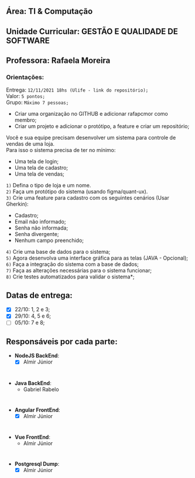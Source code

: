 <h2>Área: TI & Computação</h2>
<h2>Unidade Curricular: GESTÃO E QUALIDADE DE SOFTWARE</h2>
<h2>Professora: Rafaela Moreira</h2>

<h3>Orientações:</h3>

<p>
Entrega: <code>12/11/2021 18hs (Ulife - link do repositório);</code><br>
Valor: <code>5 pontos;</code><br>
Grupo: <code>Máximo 7 pessoas;</code><br>
<ul>
    <li>
        Criar uma organização no GITHUB e adicionar rafapcmor como membro;
    </li>
    <li>
        Criar um projeto e adicionar o protótipo, a feature e criar um repositório;
    </li>
</ul>
</p>

<p>
Você e sua equipe precisam desenvolver um sistema para controle de vendas de uma loja.<br>Para isso o sistema precisa de ter no mínimo:
        <ul>
        <li>
            Uma tela de login;
        </li>
        <li>
            Uma tela de cadastro;
        </li>
        <li>
            Uma tela de vendas;
        </li>
    </ul>
</p>
<p>
<code>1)</code> Defina o tipo de loja e um nome.<br>
<code>2)</code> Faça um protótipo do sistema (usando figma/quant-ux).<br>
<code>3)</code> Crie uma feature para cadastro com os seguintes cenários (Usar Gherkin):
<ul>
<li>
Cadastro;
</li>
<li>
Email não informado;
</li>
<li>
Senha não informada;
</li>
<li>
Senha divergente;
</li>
<li>
Nenhum campo preenchido;
</li>
</ul>
</p>

<p>
<code>4)</code> Crie uma base de dados para o sistema;<br>
<code>5)</code> Agora desenvolva uma interface gráfica para as telas (JAVA - Opcional);<br>
<code>6)</code> Faça a integração do sistema com a base de dados;<br>
<code>7)</code> Faça as alterações necessárias para o sistema funcionar;<br>
<code>8)</code> Crie testes automatizados para validar o sistema*;<br>
</p>

## Datas de entrega:
- [x] 22/10: 1, 2 e 3;
- [x] 29/10: 4, 5 e 6;
- [ ] 05/10: 7 e 8;

## Responsáveis por cada parte:
- **NodeJS BackEnd**: 
  - [x] Almir Júnior
#
- **Java BackEnd**:
  - Gabriel Rabelo
#
- **Angular FrontEnd**:
  - [x] Almir Júnior
#
- **Vue FrontEnd**:
  - Almir Júnior
#
- **Postgresql Dump**:
  - [x] Almir Júnior
#